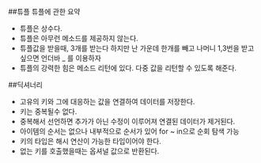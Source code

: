 ##튜플
튜플에 관한 요약
- 튜플은 상수다.
- 튜플은 아무런 메소드를 제공하지 않는다.
- 튜플값을 받을때, 3개를 받는다 하지만 난 가운데 한개를 빼고 나머니 1,3번을 받고싶으면 언더바 _ 를 이용하자
- 튜플의 강력한 힘은 메소드 리턴에 있다. 다중 값을 리턴할 수 있도록 해준다.

##딕셔너리
- 고유의 키와 그에 대응하는 값을 연결하여 데이터를 저장한다.
- 키는 중복될수 없다.
- 중복해서 선언하면 추가가 아닌 수정이 이루어져 연결된 데이터가 제거된다.
- 아이템의 순서는 없으나 내부적으로 순서가 있어 for ~ in으로 순회 탐색 가능
- 키의 타입은 해시 연산이 가능한 타입이어야 한다.
- 없는 키를 호출했을때는 옵셔널 값으로 반환된다. 
